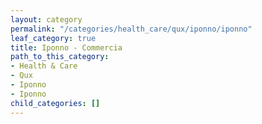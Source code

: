 ```yaml
---
layout: category
permalink: "/categories/health_care/qux/iponno/iponno"
leaf_category: true
title: Iponno - Commercia
path_to_this_category:
- Health & Care
- Qux
- Iponno
- Iponno
child_categories: []
---
```

